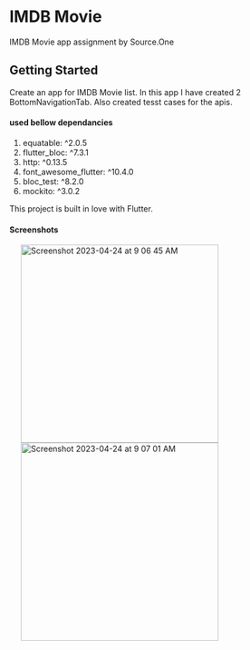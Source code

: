 # IMDB Movie

IMDB Movie app assignment by Source.One

## Getting Started

Create an app for IMDB Movie list. In this app I have created 2 BottomNavigationTab.
Also created tesst cases for the apis.

#### used bellow dependancies
1. equatable: ^2.0.5
2. flutter_bloc: ^7.3.1
3. http: ^0.13.5
4. font_awesome_flutter: ^10.4.0
5. bloc_test: ^8.2.0
6. mockito: ^3.0.2

This project is built in love with Flutter. 
#### Screenshots
<p float="left">
<img width="349" alt="Screenshot 2023-04-24 at 9 06 45 AM" src="https://user-images.githubusercontent.com/34621423/233895117-9ef2b822-aaae-46ef-9ce8-154c39e0a0a6.png" hspace="20">
<img width="349" alt="Screenshot 2023-04-24 at 9 07 01 AM" src="https://user-images.githubusercontent.com/34621423/233895134-f52bca00-1aa6-497b-8cc1-4e60642b5635.png" hspace="20">
</p>

